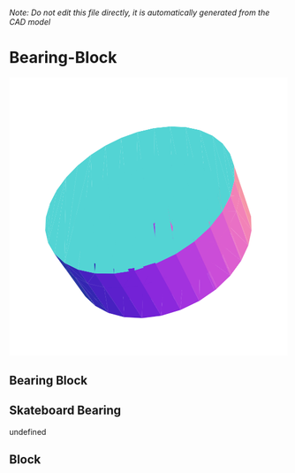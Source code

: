 ###### Note: Do not edit this file directly, it is automatically generated from the CAD model

# Bearing-Block

![](/project.svg)

## Bearing Block


## Skateboard Bearing


undefined


## Block


